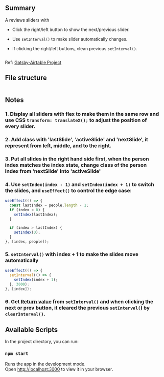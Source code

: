 ## Summary

A reviews sliders with 

- Click the right/left button to show the next/previous slider.

- Use `setInterval()` to make slider automatically changes.

- If clicking the right/left buttons, clean previous `setInterval()`.

![]()

Ref: [Gatsby-Airtable Project](https://gatsby-airtable-design-project.netlify.app/)

## File structure

```
```

## Notes

### 1. Display all sliders with flex to make them in the same row and use CSS `transform: translateX();` to adjust the position of every slider.

### 2. Add class with 'lastSlide', 'activeSlide' and 'nextSlide', it represent from left, middle, and to the right.

### 3. Put all slides in the right hand side first, when the person index matches the index state, change class of the person index from 'nextSlide' into 'activeSlide'

### 4. Use `setIndex(index - 1)` and `setIndex(index + 1)` to switch the slides, and `useEffect()` to control the edge case:

```javascript
useEffect(() => {
  const lastIndex = people.length - 1;
  if (index < 0) {
    setIndex(lastIndex);
  }

  if (index > lastIndex) {
    setIndex(0);
  }
}, [index, people]);
```

### 5. `setInterval()` with index + 1 to make the slides move automatically

```javascript
useEffect(() => {
  setInterval(() => {
    setIndex(index + 1);
  }, 3000);
}, [index]);
```

### 6. Get [Return value](https://developer.mozilla.org/en-US/docs/Web/API/setInterval#return_value) from `setInterval()` and when clicking the next or prev button, it cleared the previous `setInterval(`) by `clearInterval()`.

## Available Scripts

In the project directory, you can run:

### `npm start`

Runs the app in the development mode.\
Open [http://localhost:3000](http://localhost:3000) to view it in your browser.
